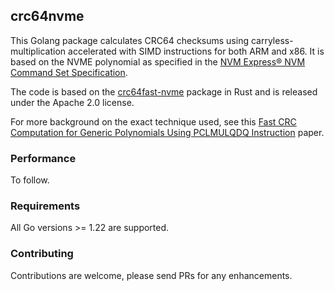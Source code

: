 
## crc64nvme

This Golang package calculates CRC64 checksums using carryless-multiplication accelerated with SIMD instructions for both ARM and x86. It is based on the NVME polynomial as specified in the [NVM Express® NVM Command Set Specification](https://nvmexpress.org/wp-content/uploads/NVM-Express-NVM-Command-Set-Specification-1.0d-2023.12.28-Ratified.pdf).

The code is based on the [crc64fast-nvme](https://github.com/awesomized/crc64fast-nvme.git) package in Rust and is released under the Apache 2.0 license.

For more background on the exact technique used, see this [Fast CRC Computation for Generic Polynomials Using PCLMULQDQ Instruction](https://web.archive.org/web/20131224125630/https://www.intel.com/content/dam/www/public/us/en/documents/white-papers/fast-crc-computation-generic-polynomials-pclmulqdq-paper.pdf) paper.

### Performance

To follow.

### Requirements

All Go versions >= 1.22 are supported.

### Contributing

Contributions are welcome, please send PRs for any enhancements.
